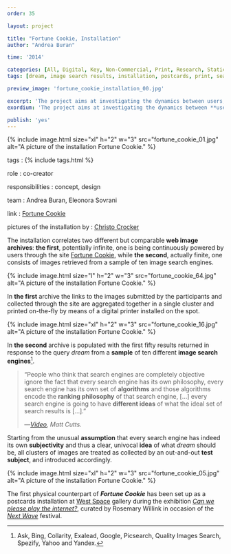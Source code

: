 ```yaml
---
order: 35

layout: project

title: "Fortune Cookie, Installation"
author: "Andrea Buran"

time: '2014'

categories: [All, Digital, Key, Non-Commercial, Print, Research, Static Image, Sundries]
tags: [dream, image search results, installation, postcards, print, search engines]

preview_image: 'fortune_cookie_installation_00.jpg'

excerpt: 'The project aims at investigating the dynamics between users, images and search engines in the current panorama of the Web.'
exordium: 'The project aims at investigating the dynamics between **users**, **images** and **search engines** in the current panorama of the Web.'

publish: 'yes'
---
```


<div class="figures">
  {% include image.html size="xl" h="2" w="3" src="fortune_cookie_01.jpg" alt="A picture of the installation Fortune Cookie." %}
</div>

tags
: {% include tags.html %}

role
: co-creator

responsibilities
: concept, design

team
: Andrea Buran, Eleonora Sovrani

link
: [Fortune Cookie](http://whatsthewaythecookiecrumbles.org/ "Fortune Cookie site")

pictures of the installation by
: [Christo Crocker](http://christocrocker.blogspot.com.tr/ "Christo Crocker’s site")

The installation correlates two different but comparable **web image archives**: **the first**, potentially infinite, one is being continuously powered by users through the site [Fortune Cookie](http://whatsthewaythecookiecrumbles.org/ "Fortune Cookie site"), while **the second**, actually finite, one consists of images retrieved from a sample of ten image search engines.

<div class="figures">
  {% include image.html size="l" h="2" w="3" src="fortune_cookie_64.jpg" alt="A picture of the installation Fortune Cookie." %}
</div>

In **the first** archive the links to the images submitted by the participants and collected through the site are aggregated together in a single cluster and printed on-the-fly by means of a digital printer installed on the spot.

<div class="figures">
  {% include image.html size="xl" h="2" w="3" src="fortune_cookie_16.jpg" alt="A picture of the installation Fortune Cookie." %}
</div>

In **the second** archive is populated with the first fifty results returned in response to the query *dream* from a **sample** of ten different **image search engines**[^search-engines].

> “People who think that search engines are completely objective ignore the fact that every search engine has its own philosophy, every search engine has its own set of **algorithms** and those algorithms encode the **ranking philosophy** of that search engine, […] every search engine is going to have **different ideas** of what the ideal set of search results is […].”
>
> —<cite>[Video](http://www.youtube.com/watch?v=6r7E-69MIOU "Matt Cutts on YouTube"), Matt Cutts.</cite>

Starting from the unusual **assumption** that every search engine has indeed its own **subjectivity** and thus a clear, univocal **idea** of what *dream* should be, all clusters of images are treated as collected by an out-and-out **test subject**, and introduced accordingly.

<div class="figures">
  {% include image.html size="xl" h="2" w="3" src="fortune_cookie_05.jpg" alt="A picture of the installation Fortune Cookie." %}
</div>

[^search-engines]: Ask, Bing, Collarity, Exalead, Google, Picsearch, Quality Images Search, Spezify, Yahoo and Yandex.

The first physical counterpart of ***Fortune Cookie*** has been set up as a postcards installation at [West Space](http://westspace.org.au/ "The West Space gallery site") gallery during the exhibition *[Can we please play the internet?](http://canwepleaseplaytheinter.net/ "Can we please play the internet / Exhibition site")*, curated by Rosemary Willink in occasion of the *[Next Wave](http://nextwave.org.au "The Next Wave festival site")* festival.

